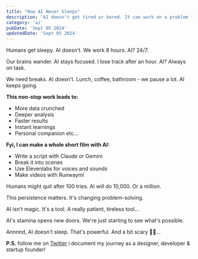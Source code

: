 ```yaml
---
title: "How AI Never Sleeps"
description: "AI doesn't get tired or bored. It can work on a problem for a long time. This can lead to some amazing discoveries."
category: 'ai'
pubDate: 'Sept 05 2024'
updatedDate: 'Sept 05 2024'
---
```


Humans get sleepy. AI doesn't. We work 8 hours. AI? 24/7.

Our brains wander. AI stays focused. I lose track after an hour. AI? Always on task.

We need breaks. AI doesn't. Lunch, coffee, bathroom - we pause a lot. AI keeps going.

**This non-stop work leads to:**
- More data crunched
- Deeper analysis
- Faster results
- Instant learnings
- Personal companion etc…

**Fyi, I can make a whole short film with AI:**
- Write a script with Claude or Gemini
- Break it into scenes
- Use Elevenlabs for voices and sounds
- Make videos with Runwayml

Humans might quit after 100 tries. AI will do 10,000. Or a million.

This persistence matters. It's changing problem-solving.

AI isn't magic. It's a tool. A really patient, tireless tool…

AI's stamina opens new doors. We're just starting to see what's possible.

Annnnd, AI doesn't sleep. That's powerful. And a bit scary 😶‍🌫️...

**P.S.** follow me on [Twitter](https://x.com/spikeysanju) i document my journey as a designer, developer & startup founder!
